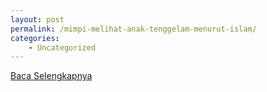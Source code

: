 ```yaml
---
layout: post
permalink: /mimpi-melihat-anak-tenggelam-menurut-islam/
categories:
    - Uncategorized
---
```


[Baca Selengkapnya](/09)